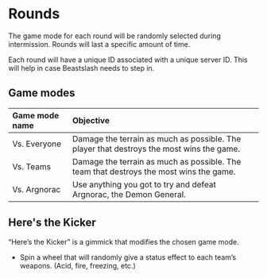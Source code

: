 # Rounds
The game mode for each round will be randomly selected during intermission. Rounds will last a specific amount of time.

Each round will have a unique ID associated with a unique server ID. This will help in case Beastslash needs to step in.

## Game modes
<table>
  <thead>
    <tr>
      <th align="left">Game mode name</th>
      <th align="left">Objective</th>
    </tr>
  </thead>
  <tbody>
    <tr>
      <td>Vs. Everyone</td>
      <td>Damage the terrain as much as possible. The player that destroys the most wins the game.</td>
    </tr>
    <tr>
      <td>Vs. Teams</td>
      <td>Damage the terrain as much as possible. The team that destroys the most wins the game.</td>
    </tr>
    <tr>
      <td>Vs. Argnorac</td>
      <td>Use anything you got to try and defeat Argnorac, the Demon General.</td>
    </tr>
  </tbody>
</table>

## Here's the Kicker
“Here’s the Kicker” is a gimmick that modifies the chosen game mode. 
* Spin a wheel that will randomly give a status effect to each team’s weapons. (Acid, fire, freezing, etc.)
